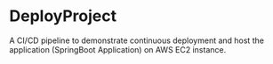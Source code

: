 # DeployProject
A CI/CD pipeline to demonstrate continuous deployment and host the application (SpringBoot Application) on AWS EC2 instance.
